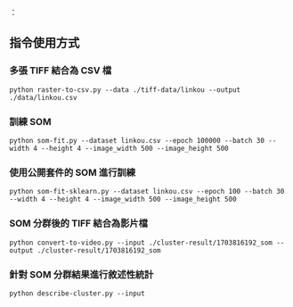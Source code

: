 ：

## 指令使用方式

### 多張 TIFF 結合為 CSV 檔

`python raster-to-csv.py --data ./tiff-data/linkou --output ./data/linkou.csv`

### 訓練 SOM

`python som-fit.py --dataset linkou.csv --epoch 100000 --batch 30 --width 4 --height 4 --image_width 500 --image_height 500`

### 使用公開套件的 SOM 進行訓練

`python som-fit-sklearn.py --dataset linkou.csv --epoch 100 --batch 30 --width 4 --height 4 --image_width 500 --image_height 500`

### SOM 分群後的 TIFF 結合為影片檔

`python convert-to-video.py --input ./cluster-result/1703816192_som --output ./cluster-result/1703816192_som`

### 針對 SOM 分群結果進行敘述性統計

`python describe-cluster.py --input `
